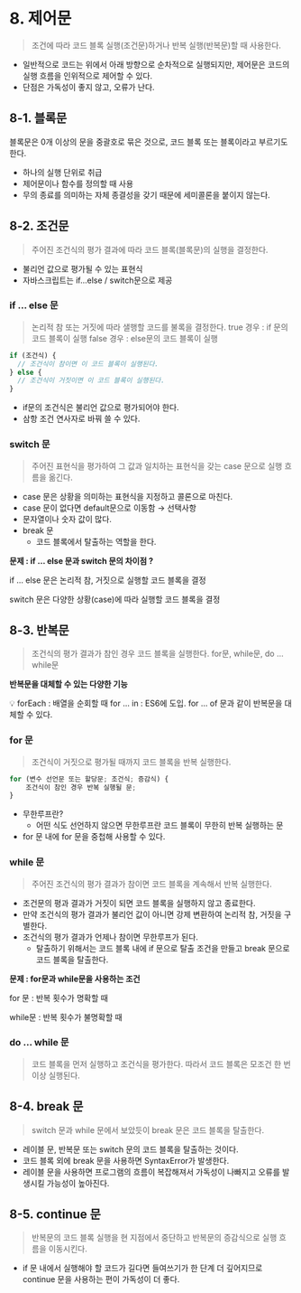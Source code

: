 # 8. 제어문

> 조건에 따라 코드 블록 실행(조건문)하거나 반복 실행(반복문)할 때 사용한다.

- 일반적으로 코드는 위에서 아래 방향으로 순차적으로 실행되지만, 제어문은 코드의 실행 흐름을 인위적으로 제어할 수 있다.
- 단점은 가독성이 좋지 않고, 오류가 난다.

## 8-1. 블록문

블록문은 0개 이상의 문을 중괄호로 묶은 것으로, 코드 블록 또는 블록이라고 부르기도 한다.

- 하나의 실행 단위로 취급
- 제어문이나 함수를 정의할 때 사용
- 무의 종료를 의미하는 자체 종결성을 갖기 때문에 세미콜론을 붙이지 않는다.

## 8-2. 조건문

> 주어진 조건식의 평가 결과에 따라 코드 블록(블록문)의 실행을 결정한다.

- 불리언 값으로 평가될 수 있는 표현식
- 자바스크립트는 if…else / switch문으로 제공

### if … else 문

> 논리적 참 또는 거짓에 따라 샐행할 코드를 불록을 결정한다.
> true 경우 : if 문의 코드 블록이 실행
> false 경우 : else문의 코드 블록이 실행

```jsx
if (조건식) {
  // 조건식이 참이면 이 코드 블록이 실행된다.
} else {
  // 조건식이 거짓이면 이 코드 블록이 실행된다.
}
```

- if문의 조건식은 불리언 값으로 평가되어야 한다.
- 삼항 조건 연사자로 바꿔 쓸 수 있다.

### switch 문

> 주어진 표현식을 평가하여 그 값과 일치하는 표현식을 갖는 case 문으로 실행 흐름을 옮긴다.

- case 문은 상황을 의미하는 표현식을 지정하고 콜론으로 마친다.
- case 문이 없다면 default문으로 이동함 → 선택사항
- 문자열이나 숫자 값이 많다.
- break 문
  - 코드 블록에서 탈출하는 역할을 한다.

**문제 : if … else 문과 switch 문의 차이점 ?**

if … else 문은 논리적 참, 거짓으로 실행할 코드 블록을 결정

switch 문은 다양한 상황(case)에 따라 실행할 코드 블록을 결정

## 8-3. 반복문

> 조건식의 평가 결과가 참인 경우 코드 블록을 실행한다.
> for문, while문, do … while문

**반복문을 대체할 수 있는 다양한 기능**

<aside>
💡 forEach : 배열을 순회할 때
for … in : ES6에 도입. for … of 문과 같이 반복문을 대체할 수 있다.

</aside>

### for 문

> 조건식이 거짓으로 평가될 때까지 코드 블록을 반복 실행한다.

```jsx
for (변수 선언문 또는 할당문; 조건식; 증감식) {
	조건식이 참인 경우 반복 실행될 문;
}
```

- 무한루프란?
  - 어떤 식도 선언하지 않으면 무한루프란 코드 블록이 무한히 반복 실행하는 문
- for 문 내에 for 문을 중첩해 사용할 수 있다.

### while 문

> 주어진 조건식의 평가 결과가 참이면 코드 블록을 계속해서 반복 실행한다.

- 조건문의 평과 결과가 거짓이 되면 코드 블록을 실행하지 않고 종료한다.
- 만약 조건식의 평가 결과가 불리언 값이 아니면 강제 변환하여 논리적 참, 거짓을 구별한다.
- 조건식의 평가 결과가 언제나 참이면 무한루프가 된다.
  - 탈출하기 위해서는 코드 블록 내에 if 문으로 탈출 조건을 만들고 break 문으로 코드 블록을 탈출한다.

**문제 : for문과 while문을 사용하는 조건**

for 문 : 반복 횟수가 명확할 때

while문 : 반복 횟수가 불명확할 때

### do … while 문

> 코드 블록을 먼저 실행하고 조건식을 평가한다. 따라서 코드 블록은 모조건 한 번 이상 실행된다.

## 8-4. break 문

> switch 문과 while 문에서 보았듯이 break 문은 코드 블록을 탈출한다.

- 레이블 문, 반복문 또는 switch 문의 코드 블록을 탈출하는 것이다.
- 코드 블록 외에 break 문을 사용하면 SyntaxError가 발생한다.
- 레이블 문을 사용하면 프로그램의 흐름이 복잡해져서 가독성이 나빠지고 오류를 발생시킬 가능성이 높아진다.

## 8-5. continue 문

> 반복문의 코드 블록 실행을 현 지점에서 중단하고 반복문의 증감식으로 실행 흐름을 이동시킨다.

- if 문 내에서 실행해야 할 코드가 길다면 들여쓰기가 한 단계 더 깊어지므로 continue 문을 사용하는 편이 가독성이 더 좋다.

